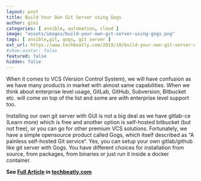 ```yaml
---
layout: post
title: Build Your Own Git Server using Gogs
author: gini
categories: [ ansible, automation, cloud ]
image: "assets/images/build-your-own-git-server-using-gogs.png"
tags: [ ansible,git, gogs, git server ]
ext_url: https://www.techbeatly.com/2019/10/build-your-own-git-server-using-gogs.html
#show-avatar: false
featured: false
hidden: false
---
```


When it comes to VCS (Version Control System), we will have confusion as we have many products in market with almost same capabilities. When we think about enterprise level usage, GitLab, GitHub, Subversion, Bitbucket etc. will come on top of the list and some are with enterprise level support too.

Installing our own git server with GUI is not a big deal as we have gitlab-ce (Learn more) which is free and another option is self-hosted bitbucket (but not free), or you can go for other premium VCS solutions. Fortunately, we have a simple opensource product called Gogs, which itself described as “A painless self-hosted Git service“. Yes, you can setup your own gitlab/github like git server with Gogs. You have different choices for installation from source, from packages, from binaries or just run it inside a docker container.

**See [Full Article](https://www.techbeatly.com/2019/10/build-your-own-git-server-using-gogs.html) in [techbeatly.com](https://www.techbeatly.com)**
